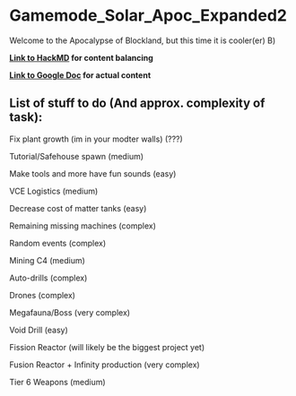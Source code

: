 # Gamemode_Solar_Apoc_Expanded2

Welcome to the Apocalypse of Blockland, but this time it is cooler(er) B)

**[Link to HackMD](https://hackmd.io/@Fastmapler/BksGsimCK) for content balancing**

**[Link to Google Doc](https://docs.google.com/file/d/1m3-dcelrbrEDwQBHapI36xYq_OGoO1j0/edit?usp=docslist_api&filetype=msword) for actual content**


## List of stuff to do (And approx. complexity of task):

Fix plant growth (im in your modter walls) (???)

Tutorial/Safehouse spawn (medium)

Make tools and more have fun sounds (easy)

VCE Logistics (medium)

Decrease cost of matter tanks (easy)

Remaining missing machines (complex)

Random events (complex)

Mining C4 (medium)

Auto-drills (complex)

Drones (complex)

Megafauna/Boss (very complex)

Void Drill (easy)

Fission Reactor (will likely be the biggest project yet)

Fusion Reactor + Infinity production (very complex)

Tier 6 Weapons (medium)
